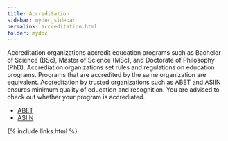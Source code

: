 ```yaml
---
title: Accreditation
sidebar: mydoc_sidebar
permalink: accreditation.html
folder: mydoc
---
```


Accreditation organizations accredit education programs such as Bachelor of Science (BSc), Master of Science (MSc), and Doctorate of Philosophy (PhD). Accrediation organizations set rules and regulations on education programs. Programs that are accredited by the same organization are equivalent. Accreditation by trusted organizations such as ABET and ASIIN ensures minimum quality of education and recognition. You are advised to check out whether your program is accrediated. 

- [ABET](https://amspub.abet.org/aps)
- [ASIIN](http://www.asiin-ev.de/pages/de/asiin/akkreditierung-studiengaenge/akkreditierte-studiengaenge.php)

{% include links.html %}
